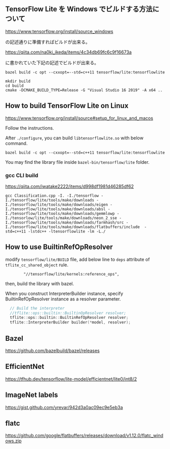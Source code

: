 ## TensorFlow Lite を Windows でビルドする方法について

https://www.tensorflow.org/install/source_windows

の記述通りに準備すればビルドが出来る。

https://qiita.com/na0ki_ikeda/items/4c34db69fc6c9f16673a

に書かれていた下記の記述でビルドが出来る。

```
bazel build -c opt --cxxopt=--std=c++11 tensorflow/lite:tensorflowlite

```

```
mkdir build
cd build
cmake -DCMAKE_BUILD_TYPE=Release -G "Visual Studio 16 2019" -A x64 ..
```

## How to build TensorFlow Lite on Linux

https://www.tensorflow.org/install/source#setup_for_linux_and_macos

Follow the instructions.

After `./configure`, you can build `libtensorflowlite.so` with below command.

```
bazel build -c opt --cxxopt=--std=c++11 tensorflow/lite:tensorflowlite
```

You may find the library file inside `bazel-bin/tensorflow/lite` folder.

### gcc CLI build

https://qiita.com/iwatake2222/items/d998df1981d46285df62

```
gcc Classification.cpp -I. -I./tensorflow -I./tensorflow/lite/tools/make/downloads -I./tensorflow/lite/tools/make/downloads/eigen -I./tensorflow/lite/tools/make/downloads/absl -I./tensorflow/lite/tools/make/downloads/gemmlowp -I./tensorlow/lite/tools/make/downloads/neon_2_sse -I./tensorflow/lite/tools/make/downloads/farmhash/src -I./tensorflow/lite/tools/make/downloads/flatbuffers/include  -std=c++11 -lstdc++ -ltensorflowlite -lm -L./
```

## How to use BuiltinRefOpResolver

modify `tensorflow/lite/BUILD` file,
add below line to `deps` attribute of `tflite_cc_shared_object` rule.
```
        "//tensorflow/lite/kernels:reference_ops",
```

then, build the library with bazel.

When you construct InterpreterBuilder instance, specify BuiltinRefOpResolver instance as a resolver parameter.

```cpp
  // Build the interpreter
  //tflite::ops::builtin::BuiltinOpResolver resolver;
  tflite::ops::builtin::BuiltinRefOpResolver resolver;
  tflite::InterpreterBuilder builder(*model, resolver);
```

## Bazel

https://github.com/bazelbuild/bazel/releases

## EfficientNet

https://tfhub.dev/tensorflow/lite-model/efficientnet/lite0/int8/2

## ImageNet labels

https://gist.github.com/yrevar/942d3a0ac09ec9e5eb3a

## flatc

https://github.com/google/flatbuffers/releases/download/v1.12.0/flatc_windows.zip

